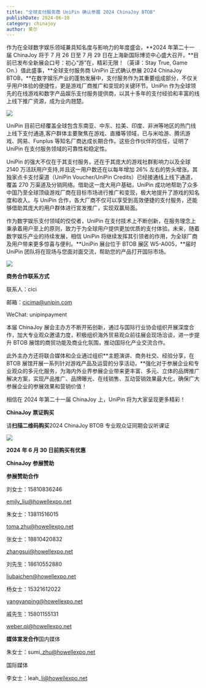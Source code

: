 ```yaml
---
title: "全球支付服务商 UniPin 确认参展 2024 ChinaJoy BTOB"
publishDate: 2024-06-18
category: chinajoy
author: 莱尔
---
```


作为在全球数字娱乐领域兼具知名度与影响力的年度盛会，**2024 年第二十一届 ChinaJoy 将于 7 月 26 日至 7 月 29 日在上海新国际博览中心盛大召开，**目前已发布全新展会口号：初心“游”在，精彩无限！（英译：Stay True, Game On.）值此盛事，**全球支付服务商 UniPin 正式确认参展 2024 ChinaJoy BTOB，**在数字娱乐产业的蓬勃发展中，支付服务作为其重要组成部分，不仅关乎用户体验的便捷性，更是游戏厂商推广和变现的关键环节。UniPin 作为全球领先的在线游戏和数字产品娱乐支付服务提供商，以其十多年的支付经验和丰富的线上线下推广资源，成为业内翘楚。

![](https://ec-net-1251389766.cos.ap-shanghai.myqcloud.com/wp-content/uploads/2024/06/20240618230531843-1024x576.jpg)

UniPin 目前已经覆盖全球包含东南亚、中东、拉美、印度、非洲等地区的热门线上线下支付通道,客户群体主要聚焦在游戏、直播等领域，已与米哈游、腾讯游戏、网易、Funplus 等知名厂商达成长期合作。这些合作伙伴的信任，证明了 UniPin 在支付服务领域的可靠性和稳定性。

UniPin 的强大不仅在于其支付服务，还在于其庞大的游戏社群影响力以及全球 2140 万活跃用户支持,并且这一用户数还在以每年增加 26% 左右的势头增涨。其独家点卡支付渠道（UniPin Voucher/UniPin Credits）已经接通线上线下通道，覆盖 270 万渠道及分销网络。借助这一庞大用户基础，UniPin 成功地帮助了众多中国乃至全球顶级游戏厂商在目标市场进行推广和变现，极大地提升了游戏的知名度和收入。与 UniPin 合作，各大厂商不仅可以享受到高效便捷的支付服务，还能够借助其庞大的用户群体进行宣发推广，实现双赢局面。

作为数字娱乐支付领域的佼佼者，UniPin 在支付技术上不断创新，在服务理念上秉承着用户至上的原则，致力于为全球用户提供更加优质的支付体验。未来，随着数字娱乐产业的持续发展，相信 UniPin 将继续发挥其引领者的作用，为全球厂商及用户带来更多惊喜与便利。**UniPin 展台位于 BTOB 展区 W5-A005，**届时 UniPin 团队将在现场与您面对面交流，帮助您的产品打开国际市场。

![](https://ec-net-1251389766.cos.ap-shanghai.myqcloud.com/wp-content/uploads/2024/06/20240618230554898-1024x683.jpg)

**商务合作联系方式**

联系人：cici

邮箱：[cicima@unipin.com](mailto:cicima@unipin.com)

WeChat: unipinpayment

本届 ChinaJoy 展会主办方不断开拓创新，通过与国际行业协会组织开展深度合作，加大专业观众邀请力度，积极组织海外贸易观众前往展会现场洽谈，进一步提升 BTOB 展馆的商贸功能及商业化氛围，推动国际化产业交流合作。

此外主办方还将联合媒体和企业通过组织**主题演讲、商务社交、经验分享，在 BTOB 展馆开展一系列针对游戏产品及运营的分享活动，**强化对于参展企业和专业观众的多元化服务，为海内外业界参展企业带来更丰富、多元、立体的品牌推广解决方案，实现产品推广、品牌曝光、在线销售、互动营销效果最大化，确保广大参展企业的参展效果和营销价值！

相信在 2024 年第二十一届 ChinaJoy 上，UniPin 将为大家呈现更多精彩！

**ChinaJoy** **票证购买**

请**扫描二维码购买**2024 ChinaJoy BTOB 专业观众证同期会议听课证

![](https://ec-net-1251389766.cos.ap-shanghai.myqcloud.com/wp-content/uploads/2024/06/20240618230554830.jpg)

**2024** **年 6 月 30 日前购买有优惠**  
  

**ChinaJoy** **参展赞助**

**参展赞助合作**

刘女士：15810836246

[emily\_liu@howellexpo.net](mailto:emily_liu@howellexpo.net)

朱女士：13811516015

[toma.zhu@howellexpo.net](mailto:toma.zhu@howellexpo.net)

张女士：18810420832

[zhangsui@howellexpo.net](mailto:zhangsui@howellexpo.net)

刘先生：18610552880

[liubaichen@howellexpo.net](mailto:liubaichen@howellexpo.net)

杨女士：15321612022

[yangyanping@howellexpo.net](mailto:yangyanping@howellexpo.net)

戚先生：15801155131

[weber.qi@howellexpo.net](mailto:weber.qi@howellexpo.net)

  
**媒体宣发合作**国内媒体

朱女士：sumi\_zhu@howellexpo.net

国际媒体

李女士：leah\_li@howellexpo.net

